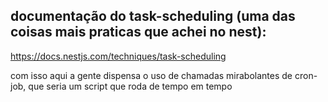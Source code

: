 ## documentação do task-scheduling (uma das coisas mais praticas que achei no nest): 
https://docs.nestjs.com/techniques/task-scheduling

com isso aqui a gente dispensa o uso de chamadas mirabolantes de cron-job, que seria um script que roda de tempo em tempo
